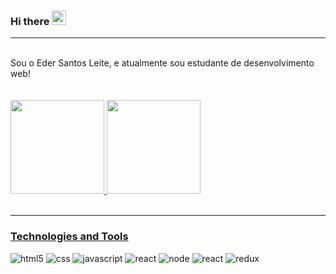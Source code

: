 ### Hi there <img src="https://ik.imagekit.io/joaonasc/GitHub/assets/wave_Mdjm5gVSL.gif" width="23">
---
<br>
Sou o Eder Santos Leite, e atualmente sou estudante de desenvolvimento web!
<br><br><br>

 <div>
  <a href="https://github.com/EderASLeite">
  <img height="150em" src="https://github-readme-stats.vercel.app/api?username=EderASleite&show_icons=true&theme=shadow_red&bg_color=00000000&hide_border=true"/>
  <img height="150em" src="https://github-readme-stats.vercel.app/api/top-langs/?username=EderASLeite&layout=compact&langs_count=6&theme=shadow_red&bg_color=00000000&hide_border=true"/>
</div>
<br>

---
### Technologies and Tools


<div style="display: inline-block">
<img alt="html5" src="https://img.shields.io/badge/HTML5-E34F26?style=for-the-badge&logo=html5&logoColor=white">
<img alt="css" src="https://img.shields.io/badge/CSS3-1572B6?style=for-the-badge&logo=css3&logoColor=white">
<img alt="javascript" src="https://img.shields.io/badge/JavaScript-F7DF1E?style=for-the-badge&logo=javascript&logoColor=black">
<img alt="react" src="https://img.shields.io/badge/TypeScript-007ACC?style=for-the-badge&logo=typescript&logoColor=white">
<img alt="node" src="https://img.shields.io/badge/Node.js-43853D?style=for-the-badge&logo=node.js&logoColor=white">
<img alt="react" src="https://img.shields.io/badge/React-20232A?style=for-the-badge&logo=react&logoColor=61DAFB">
<img alt="redux" src="https://img.shields.io/badge/Redux-593D88?style=for-the-badge&logo=redux&logoColor=white">
</div><br>

<!-- <a href="https://visitcount.itsvg.in">
  <img src="https://visitcount.itsvg.in/api?id=EderASLeite&label=Profile%20Views&color=12&icon=5&pretty=true" />
</a> -->
